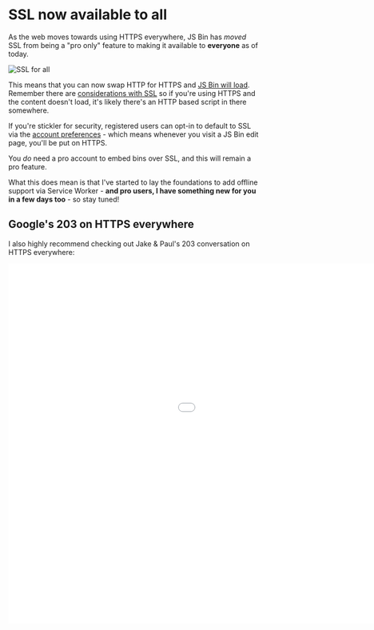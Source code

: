 # SSL now available to all

As the web moves towards using HTTPS everywhere, JS Bin has *moved* SSL from being a "pro only" feature to making it available to **everyone** as of today.

<!--more-->

![SSL for all](/images/blog/ssl-for-all.png)

This means that you can now swap HTTP for HTTPS and [JS Bin will load](https://jsbin.com). Remember there are [considerations with SSL](/help/ssl) so if you're using HTTPS and the content doesn't load, it's likely there's an HTTP based script in there somewhere.

If you're stickler for security, registered users can opt-in to default to SSL via the [account preferences](https://jsbin.com/account/preferences) - which means whenever you visit a JS Bin edit page, you'll be put on HTTPS.

You *do* need a pro account to embed bins over SSL, and this will remain a pro feature.

What this does mean is that I've started to lay the foundations to add offline support via Service Worker - **and pro users, I have something new for you in a few days too** - so stay tuned!

## Google's 203 on HTTPS everywhere

I also highly recommend checking out Jake & Paul's 203 conversation on HTTPS everywhere:

<div class="embed-container"><iframe width="1280" height="720" src="//www.youtube.com/embed/_RwzMCRsneU" frameborder="0" allowfullscreen></iframe></div>